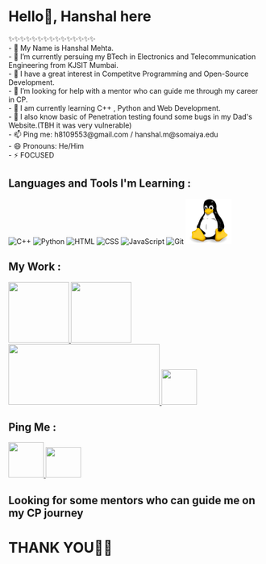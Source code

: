 
<h1>Hello👋, Hanshal here </h1>


<p>✨✨✨✨✨✨✨✨✨✨✨✨✨✨✨<br>
- 🔭 My Name is Hanshal Mehta. <br>
- 🌱 I’m currently persuing my BTech in Electronics and Telecommunication Engineering from KJSIT Mumbai. <br>
- 👯 I have a great interest in Competitve Programming and Open-Source Development. <br>
- 🤔 I’m looking for help with a mentor who can guide me through my career in CP.  <br>
- 💬 I am currently learning C++ , Python and Web Development. <br>
- 💬 I also know basic of Penetration testing found some bugs in my Dad's Website.(TBH it was very vulnerable)<br>
- 📫 Ping me:  h8109553@gmail.com  / hanshal.m@somaiya.edu  <br>
- 😄 Pronouns: He/Him <br>
- ⚡ FOCUSED <br>
</p>

<h2>Languages and Tools I'm Learning : </h2>
<p>
<img src ="https://imgs.search.brave.com/PYZz2YzOKrPWNm37OmwY-z5TACh-oT68Ri5swL339Pw/rs:fit:1200:1200:1/g:ce/aHR0cHM6Ly9zZHRp/bWVzLmNvbS93cC1j/b250ZW50L3VwbG9h/ZHMvMjAxOC8wMy9j/cHBwcC5wbmc" alt="C++" height="70" width="70">

<img src ="https://camo.githubusercontent.com/29acbe6d5ded08812eee8aaf7c260d0fc567c6698ad55716006935a09a7ad415/68747470733a2f2f75706c6f61642e77696b696d656469612e6f72672f77696b6970656469612f636f6d6d6f6e732f7468756d622f302f30612f507974686f6e2e7376672f36343070782d507974686f6e2e7376672e706e67" alt="Python" height="70" width="70">
  
<img src ="https://upload.wikimedia.org/wikipedia/commons/thumb/6/61/HTML5_logo_and_wordmark.svg/180px-HTML5_logo_and_wordmark.svg.png"  alt="HTML" height="70" width="70" >
  
<img src ="https://upload.wikimedia.org/wikipedia/commons/thumb/d/d5/CSS3_logo_and_wordmark.svg/180px-CSS3_logo_and_wordmark.svg.png" alt ="CSS" height ="70" widht="70">
     
<img src ="https://camo.githubusercontent.com/b4ff7f14956d1e50e56f37992f87c6a73166345ea928b6dbe1140db457b9707b/68747470733a2f2f75706c6f61642e77696b696d656469612e6f72672f77696b6970656469612f636f6d6d6f6e732f7468756d622f392f39392f556e6f6666696369616c5f4a6176615363726970745f6c6f676f5f322e7376672f3130323470782d556e6f6666696369616c5f4a6176615363726970745f6c6f676f5f322e7376672e706e67" alt ="JavaScript" height ="70" widht="70">
  
 <img src ="https://camo.githubusercontent.com/fbfcb9e3dc648adc93bef37c718db16c52f617ad055a26de6dc3c21865c3321d/68747470733a2f2f7777772e766563746f726c6f676f2e7a6f6e652f6c6f676f732f6769742d73636d2f6769742d73636d2d69636f6e2e737667" alt ="Git" height ="70" widht="70">
  
  <img src ="https://raw.githubusercontent.com/devicons/devicon/master/icons/linux/linux-original.svg" alt ="Git" height ="90" widht="90">
  
  
</p>

<h2>My Work : </h2>

<p>
  <a href ="https://www.codechef.com/users/hanshal101">
  <img src ="https://cdn.codechef.com/images/cc-logo.svg" height="120" width="120" >
  </a>
  
   <a href ="https://www.hackerrank.com/hanshalmehta10">
  <img src ="https://imgs.search.brave.com/Ss-OhkiHPvpu_8oqhw_shHSlLQ0g6iQoKrs75ny15gE/rs:fit:200:200:1/g:ce/aHR0cHM6Ly9tZWRp/YS1leHAxLmxpY2Ru/LmNvbS9kbXMvaW1h/Z2UvQzREMEJBUUZq/aVdPZ21TVmczZy9j/b21wYW55LWxvZ29f/MjAwXzIwMC8wP2U9/MjE1OTAyNDQwMCZ2/PWJldGEmdD02eWxY/MFhaSTQtM19hWDVu/WHBOQU5qLVJ1dXJq/T1RDLVdRTW8yM3pa/QjU4" height="120" width="120" >
  </a>
  
   <a href ="https://auth.geeksforgeeks.org/user/hanshal101/">
  <img src ="https://media.geeksforgeeks.org/wp-content/cdn-uploads/20210420155809/gfg-new-logo.png" height="120" width="300" >
  </a>
  
  <a href ="https://leetcode.com/hanshal101/">
  <img src ="https://leetcode.com/_next/static/images/logo-dark-c96c407d175e36c81e236fcfdd682a0b.png" height="70" width="70" >
  </a>
  </p>

<h2>Ping Me : </h2>
<p>
  <a href ="https://www.linkedin.com/in/hanshal-mehta-b57768197/">
  <img src ="https://camo.githubusercontent.com/c102584699fca51610d2925a6df7309776fd5f82b294145ea4aa739fe7fcdc41/687474703a2f2f6c6f667265762e6e65742f77702d636f6e74656e742f70686f746f732f323031372f30342f6c696e6b6564696e5f6c6f676f2d373638783736382e6a7067" height="70" width="70" >
  </a>
  <a></a>
  <a href ="mailto:hanshal.m@somaiya.edu">
  <img src ="https://camo.githubusercontent.com/1ca74c6e5bbcc21f6d8f952ce0f773c2aec6863f54518ce24133bb502bfe276a/68747470733a2f2f75706c6f61642e77696b696d656469612e6f72672f77696b6970656469612f636f6d6d6f6e732f7468756d622f372f37652f476d61696c5f69636f6e5f253238323032302532392e7376672f3235363070782d476d61696c5f69636f6e5f253238323032302532392e7376672e706e67" height="60" width="70" padding-left ="20px">
  </a>
  </p>
    
    
 <h2>Looking for some mentors who can guide me on my CP journey</h2>
 <h1>THANK YOU🤝😇</h1>
